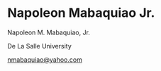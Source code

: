 # Napoleon Mabaquiao Jr.

Napoleon M. Mabaquiao, Jr.

De La Salle University

nmabaquiao@yahoo.com

